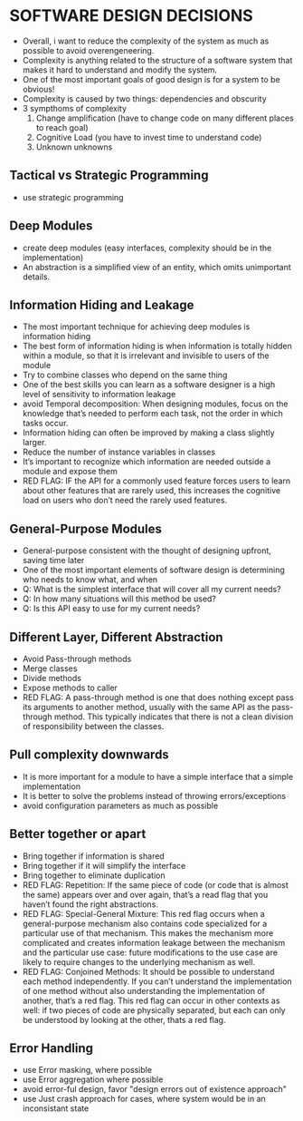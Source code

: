 # SOFTWARE DESIGN DECISIONS
- Overall, i want to reduce the complexity of the system as much as possible to
avoid overengeneering.
- Complexity is anything related to the structure of a software system that 
  makes it hard to understand and modify the system.
- One of the most important goals of good design is for a system to be obvious!
- Complexity is caused by two things: dependencies and obscurity
- 3 sympthoms of complexity
  1. Change amplification (have to change code on many different places to reach
     goal)
  2. Cognitive Load (you have to invest time to understand code)
  3. Unknown unknowns

## Tactical vs Strategic Programming
- use strategic programming

## Deep Modules
- create deep modules (easy interfaces, complexity should be in the 
  implementation)
- An abstraction is a simplified view of an entity, which omits unimportant 
  details.

## Information Hiding and Leakage
- The most important technique for achieving deep modules is information hiding
- The best form of information hiding is when information is totally hidden 
  within a module, so that it is irrelevant and invisible to users of the module
- Try to combine classes who depend on the same thing
- One of the best skills you can learn as a software designer is a high level 
  of sensitivity to information leakage
- avoid Temporal decomposition: When designing modules, focus on the knowledge 
  that’s needed to perform each task, not the order in which tasks occur.
- Information hiding can often be improved by making a class slightly larger.
- Reduce the number of instance variables in classes
- It’s important to recognize which information are needed outside a module and
  expose them
- RED FLAG: IF the API for a commonly used feature forces users to learn about 
  other features that are rarely used, this increases the cognitive load on 
  users who don’t need the rarely used features.


## General-Purpose Modules
- General-purpose consistent with the thought of designing upfront, saving time
  later
- One of the most important elements of software design is determining who needs
  to know what, and when
- Q: What is the simplest interface that will cover all my current needs?
- Q: In how many situations will this method be used?
- Q: Is this API easy to use for my current needs?

## Different Layer, Different Abstraction
- Avoid Pass-through methods
- Merge classes
- Divide methods
- Expose methods to caller
- RED FLAG: A pass-through method is one that does nothing except pass its
  arguments to another method, usually with the same API as the pass-through
  method. This typically indicates that there is not a clean division of 
  responsibility between the classes.


## Pull complexity downwards
- It is more important for a module to have a simple interface that a simple 
  implementation
- It is better to solve the problems instead of throwing errors/exceptions
- avoid configuration parameters as much as possible

## Better together or apart
- Bring together if information is shared
- Bring together if it will simplify the interface
- Bring together to eliminate duplication
- RED FLAG: Repetition: If the same piece of code (or code that is almost the
  same) appears over and over again, that’s a read flag that you haven’t found
  the right abstractions.
- RED FLAG: Special-General Mixture: This red flag occurs when a general-purpose
  mechanism also contains code specialized for a particular use of that 
  mechanism. This makes the mechanism more complicated and creates information
  leakage between the mechanism and the particular use case: future modifications
  to the use case are likely to require changes to the underlying mechanism as
  well.
- RED FLAG: Conjoined Methods: It should be possible to understand each method
  independently. If you can’t understand the implementation of one method without
  also understanding the implementation of another, that’s a red flag. This red
  flag can occur in other contexts as well: if two pieces of code are physically
  separated, but each can only be understood by looking at the other, thats a 
  red flag.

##  Error Handling
- use Error masking, where possible
- use Error aggregation where possible
- avoid error-ful design, favor "design errors out of existence approach"
- use Just crash approach for cases, where system would be in an inconsistant 
  state
